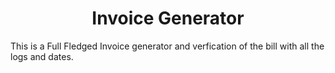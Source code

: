 <h1 align = "center">Invoice Generator</h1>
This is a Full Fledged Invoice generator and verfication of the bill with all the logs and dates.
